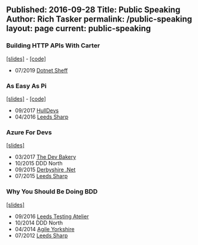 Published: 2016-09-28
Title: Public Speaking
Author: Rich Tasker
permalink: /public-speaking
layout: page
current: public-speaking
---

### Building HTTP APIs With Carter
[[slides]](https://speakerdeck.com/ritasker/building-http-apis-with-carter) - [[code]](https://github.com/ritasker/CarterDemos) 
- 07/2019 [Dotnet Sheff](https://www.meetup.com/dotnetsheff/events/258184675/)

### As Easy As Pi
[[slides]](https://speakerdeck.com/ritasker/as-easy-as-pi) - [[code]](https://github.com/ritasker/RPi-Demos)
- 09/2017 [HullDevs](https://www.eventbrite.co.uk/e/hull-devs-as-easy-as-pi-with-rich-tasker-tickets-36923011722#)
- 04/2016 [Leeds Sharp](https://www.meetup.com/Leeds-Sharp/events/229148019/)

### Azure For Devs
[[slides]](https://speakerdeck.com/ritasker/azure-for-devs)
- 03/2017 [The Dev Bakery](https://ti.to/the-dev-bakery/march-2017)
- 10/2015 DDD North
- 09/2015 [Derbyshire .Net](http://www.meetup.com/Derbyshire-Dot-Net/events/223681599/)
- 07/2015 [Leeds Sharp](https://www.meetup.com/Leeds-Sharp/events/222523663/)

### Why You Should Be Doing BDD
[[slides]](https://speakerdeck.com/ritasker/why-you-should-be-doing-bdd)
- 09/2016 [Leeds Testing Atelier](https://www.eventbrite.co.uk/e/leeds-free-testing-atelier-tickets-26758630785)
- 10/2014 DDD North
- 04/2014 [Agile Yorkshire](http://www.agileyorkshire.org/event-announcements/8thaprilmeetup-josecasalandrichardtasker) 
- 07/2012 [Leeds Sharp](http://www.leeds-sharp.org/events/2012/7)
